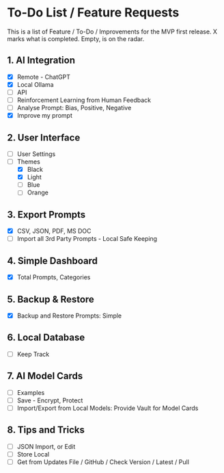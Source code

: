 
# To-Do List / Feature Requests

This is a list of Feature / To-Do / Improvements for the MVP first release.
X marks what is completed. Empty, is on the radar.

## 1. AI Integration

- [X] Remote - ChatGPT
- [X] Local Ollama
- [ ] API
- [ ] Reinforcement Learning from Human Feedback
- [ ] Analyse Prompt: Bias, Positive, Negative
- [X] Improve my prompt

## 2. User Interface

- [ ] User Settings
- [ ] Themes
  - [X] Black
  - [X] Light
  - [ ] Blue
  - [ ] Orange

## 3. Export Prompts

- [X] CSV, JSON, PDF, MS DOC
- [ ] Import all 3rd Party Prompts - Local Safe Keeping

## 4. Simple Dashboard

- [X] Total Prompts, Categories

## 5. Backup & Restore

- [X] Backup and Restore Prompts: Simple

## 6. Local Database

- [ ] Keep Track

## 7. AI Model Cards

- [ ] Examples
- [ ] Save - Encrypt, Protect
- [ ] Import/Export from Local Models: Provide Vault for Model Cards

## 8. Tips and Tricks

- [ ] JSON Import, or Edit
- [ ] Store Local
- [ ] Get from Updates File / GitHub / Check Version / Latest / Pull
